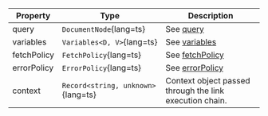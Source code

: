 | Property | Type | Description |
| -------- | ---- | ----------- |
| query | `DocumentNode`{lang=ts} | See [query](/api/core/controllers/query/#query) |
| variables | `Variables<D, V>`{lang=ts} | See [variables](/api/core/controllers/query/#variables) |
| fetchPolicy | `FetchPolicy`{lang=ts} | See [fetchPolicy](/api/core/interfaces/query/#fetchpolicy) |
| errorPolicy | `ErrorPolicy`{lang=ts} | See [errorPolicy](/api/core/interfaces/query/#errorpolicy) |
| context | `Record<string, unknown>`{lang=ts} | Context object passed through the link execution chain. |
